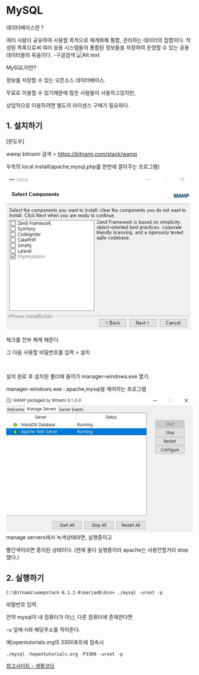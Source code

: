 # MySQL


데이터베이스란 ?

여러 사람이 공유하여 사용할 목적으로 체계화해 통합, 관리하는 데이터의 집합이다. 작성된 목록으로써 여러 응용 시스템들의 통합된 정보들을 저장하여 운영할 수 있는 공용 데이터들의 묶음이다. -구글검색
![Alt text](../IMG/mysql_logo.png.crdownload)


MySQL이란?

정보를 저장할 수 있는 오픈소스 데이터베이스.

무료로 이용할 수 있기때문에 많은 사람들이 사용하고있지만,

상업적으로 이용하려면 별도의 라이센스 구매가 필요하다.

## 1. 설치하기


[윈도우]

wamp bitnami 검색 > https://bitnami.com/stack/wamp

우측의 local install(apache,mysql,php를 한번에 깔아주는 프로그램)

![Alt text](../IMG/mysql_lnstall1.JPG)

체크를 전부 해제 해준다.

그 다음 사용할 비밀번호를 입력 > 설치

<br/>

설치 완료 후 설치된 폴더에 들어가 manager-windows.exe 열기.

manager-windows.exe : apache,mysql을 제어하는 프로그램

![Alt text](../IMG/mysql_lnstall2.JPG)
manage servers에서 녹색상태라면, 실행중이고 

빨간색이라면 중지된 상태이다. 
(현재 둘다 실행중이라 apache는 사용안할거라 stop했다.)

## 2. 실행하기

```node
C:\Bitnami\wampstack-8.1.2-0\mariadb\bin> ./mysql -uroot -p
```
비밀번호 입력.

만약 mysql이 내 컴퓨터가 아닌, 다른 컴퓨터에 존재한다면

-u 앞에-h와 해당주소를 적어준다.

예)opentutorials.org의 3300포트에 접속시

```node
./mysql -hopentutorials.org -P3300 -uroot -p
```












[참고사이트 - 생활코딩](https://opentutorials.org/course/2136/12020)
